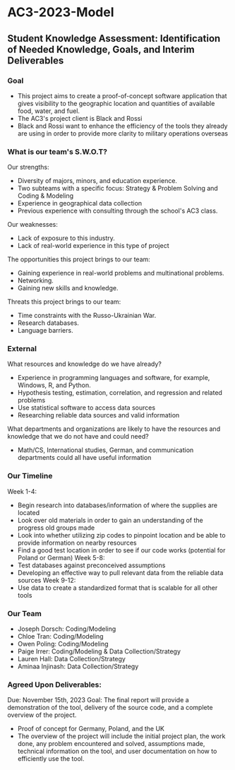 # AC3-2023-Model

## Student Knowledge Assessment: Identification of Needed Knowledge, Goals, and Interim Deliverables

### Goal 
- This project aims to create a proof-of-concept software application that gives visibility to the geographic location and quantities of available food, water, and fuel.
- The AC3's project client is Black and Rossi
- Black and Rossi want to enhance the efficiency of the tools they already are using in order to provide more clarity to military operations overseas

### What is our team's S.W.O.T?
Our strengths:
- Diversity of majors, minors, and education experience. 
- Two subteams with a specific focus: Strategy & Problem Solving and Coding & Modeling
- Experience in geographical data collection
- Previous experience with consulting through the school's AC3 class.

Our weaknesses:
- Lack of exposure to this industry.
- Lack of real-world experience in this type of project

The opportunities this project brings to our team:
- Gaining experience in real-world problems and multinational problems.
- Networking.
- Gaining new skills and knowledge.

Threats this project brings to our team:
- Time constraints with the Russo-Ukrainian War.
- Research databases.
- Language barriers.

### External 
What resources and knowledge do we have already?
- Experience in programming languages and software, for example, Windows, R, and Python.
- Hypothesis testing, estimation, correlation, and regression and related problems
- Use statistical software to access data sources
- Researching reliable data sources and valid information

What departments and organizations are likely to have the resources and knowledge that we do not have and could need? 
- Math/CS, International studies, German, and communication departments could all have useful information

### Our Timeline
Week 1-4:
- Begin research into databases/information of where the supplies are located
- Look over old materials in order to gain an understanding of the progress old groups made
- Look into whether utilizing zip codes to pinpoint location and be able to provide information on nearby resources
- Find a good test location in order to see if our code works  (potential for Poland or German)
Week 5-8:
- Test databases against preconceived assumptions
- Developing an effective way to pull relevant data from the reliable data sources
Week 9-12:
- Use data to create a standardized format that is scalable for all other tools

### Our Team
- Joseph Dorsch: Coding/Modeling
- Chloe Tran: Coding/Modeling
- Owen Poling: Coding/Modeling
- Paige Irrer: Coding/Modeling & Data Collection/Strategy
- Lauren Hall: Data Collection/Strategy
- Aminaa Injinash: Data Collection/Strategy

### Agreed Upon Deliverables:
Due: November 15th, 2023
Goal: The final report will provide a demonstration of the tool, delivery of the source code, and a complete overview of the project.
- Proof of concept for Germany, Poland, and the UK
- The overview of the project will include the initial project plan, the work done, any problem encountered and solved, assumptions made, technical information on the tool, and user documentation on how to efficiently use the tool.


